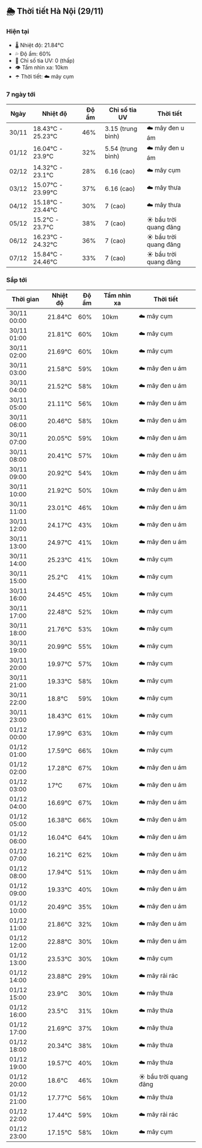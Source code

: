 ## 🌦️ Thời tiết Hà Nội (29/11)

### Hiện tại

- 🌡️ Nhiệt độ: 21.84℃
- 💦 Độ ẩm: 60%
- 🌟 Chỉ số tia UV: 0 (thấp)
- 👁️ Tầm nhìn xa: 10km
- ☂️ Thời tiết: ☁️ mây cụm

### 7 ngày tới

| Ngày | Nhiệt độ | Độ ẩm | Chỉ số tia UV | Thời tiết |
| --- | --- | --- | --- | --- |
| 30/11 | 18.43℃ - 25.23℃ | 46% | 3.15 (trung bình) | ☁️ mây đen u ám |
| 01/12 | 16.04℃ - 23.9℃ | 32% | 5.54 (trung bình) | ☁️ mây đen u ám |
| 02/12 | 14.32℃ - 23.1℃ | 28% | 6.16 (cao) | ☁️ mây cụm |
| 03/12 | 15.07℃ - 23.99℃ | 37% | 6.16 (cao) | ☁️ mây thưa |
| 04/12 | 15.18℃ - 23.44℃ | 30% | 7 (cao) | ☁️ mây thưa |
| 05/12 | 15.2℃ - 23.7℃ | 38% | 7 (cao) | ☀️ bầu trời quang đãng |
| 06/12 | 16.23℃ - 24.32℃ | 36% | 7 (cao) | ☀️ bầu trời quang đãng |
| 07/12 | 15.84℃ - 24.46℃ | 33% | 7 (cao) | ☀️ bầu trời quang đãng |

### Sắp tới

| Thời gian | Nhiệt độ | Độ ẩm | Tầm nhìn xa | Thời tiết |
| --- | --- | --- | --- | --- |
| 30/11 00:00 | 21.84℃ | 60% | 10km | ☁️ mây cụm |
| 30/11 01:00 | 21.81℃ | 60% | 10km | ☁️ mây cụm |
| 30/11 02:00 | 21.69℃ | 60% | 10km | ☁️ mây cụm |
| 30/11 03:00 | 21.58℃ | 59% | 10km | ☁️ mây đen u ám |
| 30/11 04:00 | 21.52℃ | 58% | 10km | ☁️ mây đen u ám |
| 30/11 05:00 | 21.11℃ | 56% | 10km | ☁️ mây đen u ám |
| 30/11 06:00 | 20.46℃ | 58% | 10km | ☁️ mây đen u ám |
| 30/11 07:00 | 20.05℃ | 59% | 10km | ☁️ mây đen u ám |
| 30/11 08:00 | 20.41℃ | 57% | 10km | ☁️ mây đen u ám |
| 30/11 09:00 | 20.92℃ | 54% | 10km | ☁️ mây đen u ám |
| 30/11 10:00 | 21.92℃ | 50% | 10km | ☁️ mây đen u ám |
| 30/11 11:00 | 23.01℃ | 46% | 10km | ☁️ mây đen u ám |
| 30/11 12:00 | 24.17℃ | 43% | 10km | ☁️ mây đen u ám |
| 30/11 13:00 | 24.97℃ | 41% | 10km | ☁️ mây đen u ám |
| 30/11 14:00 | 25.23℃ | 41% | 10km | ☁️ mây cụm |
| 30/11 15:00 | 25.2℃ | 41% | 10km | ☁️ mây cụm |
| 30/11 16:00 | 24.45℃ | 45% | 10km | ☁️ mây cụm |
| 30/11 17:00 | 22.48℃ | 52% | 10km | ☁️ mây cụm |
| 30/11 18:00 | 21.76℃ | 53% | 10km | ☁️ mây cụm |
| 30/11 19:00 | 20.99℃ | 55% | 10km | ☁️ mây cụm |
| 30/11 20:00 | 19.97℃ | 57% | 10km | ☁️ mây cụm |
| 30/11 21:00 | 19.33℃ | 58% | 10km | ☁️ mây cụm |
| 30/11 22:00 | 18.8℃ | 59% | 10km | ☁️ mây cụm |
| 30/11 23:00 | 18.43℃ | 61% | 10km | ☁️ mây cụm |
| 01/12 00:00 | 17.99℃ | 63% | 10km | ☁️ mây cụm |
| 01/12 01:00 | 17.59℃ | 66% | 10km | ☁️ mây cụm |
| 01/12 02:00 | 17.28℃ | 67% | 10km | ☁️ mây đen u ám |
| 01/12 03:00 | 17℃ | 67% | 10km | ☁️ mây đen u ám |
| 01/12 04:00 | 16.69℃ | 67% | 10km | ☁️ mây đen u ám |
| 01/12 05:00 | 16.38℃ | 66% | 10km | ☁️ mây đen u ám |
| 01/12 06:00 | 16.04℃ | 64% | 10km | ☁️ mây đen u ám |
| 01/12 07:00 | 16.21℃ | 62% | 10km | ☁️ mây đen u ám |
| 01/12 08:00 | 17.94℃ | 51% | 10km | ☁️ mây đen u ám |
| 01/12 09:00 | 19.33℃ | 40% | 10km | ☁️ mây đen u ám |
| 01/12 10:00 | 20.49℃ | 35% | 10km | ☁️ mây đen u ám |
| 01/12 11:00 | 21.86℃ | 32% | 10km | ☁️ mây đen u ám |
| 01/12 12:00 | 22.88℃ | 30% | 10km | ☁️ mây đen u ám |
| 01/12 13:00 | 23.53℃ | 30% | 10km | ☁️ mây cụm |
| 01/12 14:00 | 23.88℃ | 29% | 10km | ☁️ mây rải rác |
| 01/12 15:00 | 23.9℃ | 30% | 10km | ☁️ mây thưa |
| 01/12 16:00 | 23.5℃ | 31% | 10km | ☁️ mây thưa |
| 01/12 17:00 | 21.69℃ | 37% | 10km | ☁️ mây thưa |
| 01/12 18:00 | 20.34℃ | 38% | 10km | ☁️ mây thưa |
| 01/12 19:00 | 19.57℃ | 40% | 10km | ☁️ mây thưa |
| 01/12 20:00 | 18.6℃ | 46% | 10km | ☀️ bầu trời quang đãng |
| 01/12 21:00 | 17.77℃ | 56% | 10km | ☁️ mây thưa |
| 01/12 22:00 | 17.44℃ | 59% | 10km | ☁️ mây rải rác |
| 01/12 23:00 | 17.15℃ | 58% | 10km | ☁️ mây cụm |
